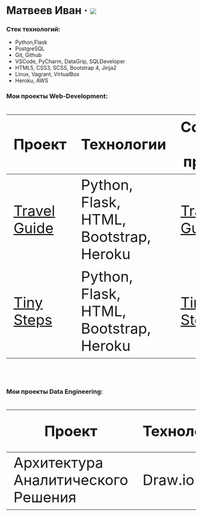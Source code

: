 # Матвеев Иван &middot; [![](https://img.shields.io/badge/resume-hh-red)](https://lobnya.hh.ru/resume/5ea62208ff01a2a4290039ed1f354774426b73)

### Стек технологий:
- Python,Flask
- PostgreSQL
- Git, Github
- VSCode, PyCharm, DataGrip, SQLDeveloper
- HTML5, CSS3, SCSS, Bootstrap 4, Jinja2
- Linux, Vagrant, VirtualBox
- Heroku, AWS

### Мои проекты Web-Development:
<div class="w3-responsive">
<font size="12px">
<table style="font-size: 80%" width="100%" class="w3-table-all notranslate" id="myTable">
<thead>
<tr class="w3-white">
<th width="20%">Проект</th>
<th width="50%">Технологии</th>
<th width="30%">Ссылка на проект</th>
</tr>
</thead>
<tbody>
<tr>
<td><a href="https://stepik-travel-guide.herokuapp.com/">Travel Guide</a></td>
<td>Python, Flask, HTML, Bootstrap, Heroku </td>
<td><a href="https://github.com/VanDev421/Travel">Travel Guide</a></td>
</tr>
<tr>
<td><a href="https://tiny-steps.herokuapp.com/">Tiny Steps</a></td>
<td>Python, Flask, HTML, Bootstrap, Heroku </td>
<td><a href="https://github.com/VanDev421/TinySteps">Tiny Steps</a></td>
</tr>
</tbody>
</table>
</font>
</div>
</br>
  
  
### Мои проекты Data Engineering:
<div class="w3-responsive">
<font size="12px">
<table style="font-size: 80%" width="100%" class="w3-table-all notranslate" id="myTable">
<thead>
<tr class="w3-white">
<th width="20%">Проект</th>
<th width="50%">Технологии</th>
<th width="30%">Ссылка на проект</th>
</tr>
</thead>
<tbody>
<tr>
<td>Архитектура Аналитического Решения</td>
<td>Draw.io </td>
<td><a href="https://github.com/VanDev421/data_engineering/blob/master/Solution%20Architecture/Solution_Architecture.png">Analytical Solution Architecture</a></td>
</tr>
</tbody>
</table>
</font>
</div>
